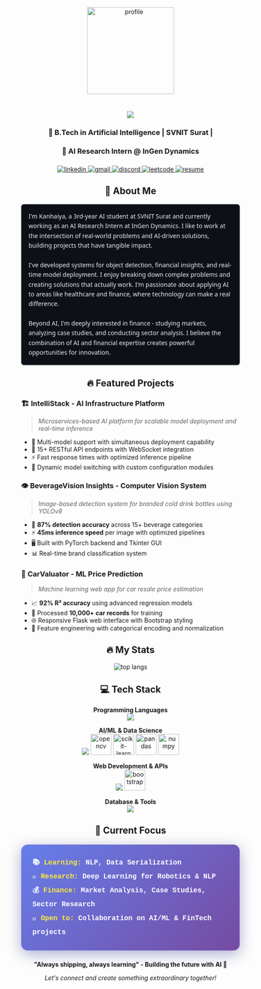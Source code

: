<div align="center">
  <img height="200" src="https://media2.giphy.com/media/v1.Y2lkPTc5MGI3NjExcDIwbXBsb2VvMGZocGlvaXVocmswbnMwMGs3bGQwcHY5emFxZDA0bSZlcD12MV9pbnRlcm5hbF9naWZfYnlfaWQmY3Q9Zw/qgQUggAC3Pfv687qPC/giphy.gif" alt="profile" />
</div>

###

<h1 align="center">
  <img src="https://readme-typing-svg.herokuapp.com/?font=Righteous&size=35&center=true&vCenter=true&width=500&height=70&duration=4000&lines=Hi+There!+👋;+I'm+Kanhaiya+Chhaparwal!;" />
</h1>

<h3 align="center">🤖 B.Tech in Artificial Intelligence | SVNIT Surat |</h3>
<h3 align="center">🔬 AI Research Intern @ InGen Dynamics</h3>

###

<div align="center">
  <a href="https://www.linkedin.com/in/kanhaiya-chhaparwal/" target="_blank">
    <img src="https://img.shields.io/badge/LinkedIn-0077B5?style=for-the-badge&logo=linkedin&logoColor=white" alt="linkedin" />
  </a>
  <a href="mailto:kanhaiyaac24@gmail.com" target="_blank">
    <img src="https://img.shields.io/badge/Gmail-D14836?style=for-the-badge&logo=gmail&logoColor=white" alt="gmail" />
  </a>
  <a href="https://discord.com/users/1271789230674280468" target="_blank">
    <img src="https://img.shields.io/badge/Discord-5865F2?style=for-the-badge&logo=discord&logoColor=white" alt="discord" />
  </a>
  <a href="https://leetcode.com/u/kanhaiya2406/" target="_blank">
    <img src="https://img.shields.io/badge/LeetCode-FFA116?style=for-the-badge&logo=leetcode&logoColor=black" alt="leetcode" />
  </a>
  <a href="https://drive.google.com/drive/folders/1nQ8MoM0UwjwjuW8Ryu0uecZ8VDQdbR35?usp=sharing" target="_blank">
    <img src="https://img.shields.io/badge/Resume-FF5722?style=for-the-badge&logo=adobe-acrobat-reader&logoColor=white" alt="resume" />
  </a>
</div>

###

<div align="center">
  <h2>🚀 About Me</h2>
  <div style="background-color: #0d1117; border: 1px solid #30363d; border-radius: 6px; padding: 16px; margin: 16px auto; max-width: 600px; font-family: 'Segoe UI', Tahoma, Geneva, Verdana, sans-serif; font-size: 14px; line-height: 1.6; color: #e6edf3; text-align: left;">
    I'm Kanhaiya, a 3rd-year AI student at SVNIT Surat and currently working as an AI Research Intern at InGen Dynamics. I like to work at the intersection of real-world problems and AI-driven solutions, building projects that have tangible impact.
    <br/><br/>
    I've developed systems for object detection, financial insights, and real-time model deployment. I enjoy breaking down complex problems and creating solutions that actually work. I'm passionate about applying AI to areas like healthcare and finance, where technology can make a real difference.
    <br/><br/>
    Beyond AI, I'm deeply interested in finance - studying markets, analyzing case studies, and conducting sector analysis. I believe the combination of AI and financial expertise creates powerful opportunities for innovation.
  </div>
</div>

###

<div align="center">
  <h2>🔥 Featured Projects</h2>
  
  <div align="left">
  
  ### 🏗️ **IntelliStack** - AI Infrastructure Platform
  > *Microservices-based AI platform for scalable model deployment and real-time inference*
   - 🚀 Multi-model support with simultaneous deployment capability
   - 🔗 15+ RESTful API endpoints with WebSocket integration
   - ⚡ Fast response times with optimized inference pipeline
   - 🔧 Dynamic model switching with custom configuration modules
  
  ### 👁️ **BeverageVision Insights** - Computer Vision System
  > *Image-based detection system for branded cold drink bottles using YOLOv8*
  - 🎯 **87% detection accuracy** across 15+ beverage categories
  - ⚡ **45ms inference speed** per image with optimized pipelines
  - 🖥️ Built with PyTorch backend and Tkinter GUI
  - 📊 Real-time brand classification system
  
  ### 🚗 **CarValuator** - ML Price Prediction
  > *Machine learning web app for car resale price estimation*
  - 📈 **92% R² accuracy** using advanced regression models
  - 💾 Processed **10,000+ car records** for training
  - 🌐 Responsive Flask web interface with Bootstrap styling
  - 🔧 Feature engineering with categorical encoding and normalization
  
  </div>
</div>

###
<div align="center">
  <h2>🔥 My Stats</h2>
  
  <img src="https://github-readme-stats.vercel.app/api/top-langs/?username=KanhaiyaChhaparwal24&langs_count=8&count_private=true&layout=compact&theme=react&border_radius=10&size_weight=0.5&count_weight=0.5" alt="top langs" />
</div>

###
<div align="center">
  <h2>💻 Tech Stack</h2>

**Programming Languages**
<br/>
<img src="https://skillicons.dev/icons?i=python,java,cpp,javascript,html,css" />
<br/>

**AI/ML & Data Science**
<br/>
<img src="https://skillicons.dev/icons?i=pytorch,tensorflow" />
<img src="https://cdn.jsdelivr.net/gh/devicons/devicon/icons/opencv/opencv-original.svg" height="48" alt="opencv" />
<img src="https://upload.wikimedia.org/wikipedia/commons/0/05/Scikit_learn_logo_small.svg" height="48" alt="scikit-learn" />
<img src="https://cdn.jsdelivr.net/gh/devicons/devicon/icons/pandas/pandas-original.svg" height="48" alt="pandas" />
<img src="https://cdn.jsdelivr.net/gh/devicons/devicon/icons/numpy/numpy-original.svg" height="48" alt="numpy" />
<br/>

**Web Development & APIs**
<br/>
<img src="https://skillicons.dev/icons?i=flask,nodejs,express" />
<img src="https://cdn.jsdelivr.net/gh/devicons/devicon/icons/bootstrap/bootstrap-original.svg" height="48" alt="bootstrap" />
<br/>

**Database & Tools**
<br/>
<img src="https://skillicons.dev/icons?i=mysql,mongodb,github,vscode" />
<br/>

</div>

###

<!-- <br/>

<div align="center">
  <h2>🏆 LeetCode Journey</h2>
  <img src="https://leetcard.jacoblin.cool/kanhaiya2406?theme=dark&font=Karma&ext=heatmap" alt="LeetCode Stats"/>
  <br/>
  
</div>

### -->

<div align="center">
  <h2>🎯 Current Focus</h2>
  
  <div style="font-family: 'Courier New', monospace; background: linear-gradient(135deg, #667eea 0%, #764ba2 100%); border-radius: 15px; padding: 25px; margin: 20px auto; max-width: 600px; box-shadow: 0 8px 32px rgba(31, 38, 135, 0.37); backdrop-filter: blur(4px); border: 1px solid rgba(255, 255, 255, 0.18);">
    <div style="color: #ffffff; font-size: 16px; font-weight: bold; text-align: left; line-height: 2;">
      📚 <span style="color: #ffeb3b;">Learning:</span> NLP, Data Serialization<br/>
      🔬 <span style="color: #ffeb3b;">Research:</span> Deep Learning for Robotics & NLP<br/>
      💰 <span style="color: #ffeb3b;">Finance:</span> Market Analysis, Case Studies, Sector Research<br/>
      🤝 <span style="color: #ffeb3b;">Open to:</span> Collaboration on AI/ML & FinTech projects
    </div>
  </div>
</div>

###

<div align="center">
  
  **"Always shipping, always learning" - Building the future with AI 🚀**
  
  *Let's connect and create something extraordinary together!*
  
</div>
